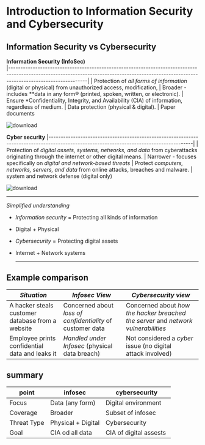 # Introduction to Information Security and Cybersecurity
## Information Security vs Cybersecurity
        
 **Information Security (InfoSec)**                                                                                                                                                                                                                                                                                                                                                              
|--------------------------------------------------------------------------------------------------------------------------------------------------------------------------------------------|
| Protection of *all forms of information* (digital or physical) from unauthorized access, modification, | Broader - includes **data in any form® (printed, spoken, written, or electronic).
| Ensure *Confidentiality, Integrity, and Availability (CIA) of information, regardless of medium.
|  Data protection (physical & digital).
| Paper documents

  ![download](https://github.com/user-attachments/assets/2f6a4ce7-ed7b-4b15-9f38-f414a93e653d)

 **Cyber security**
|-----------------------------------------------------------------------------------------------------------------------------------------|
| Protection of *digital assets, systems, networks, and data* from cyberattacks originating through the internet or  other digital means.
| Narrower - focuses specifically on *digital and network-based threats*
| Protect *computers, networks, servers, and data* from online attacks, breaches and malware.
| system and network defense (digital only)


![download](https://github.com/user-attachments/assets/cc875f06-1a0e-4df5-84a7-02a553a91848)

---------------------------------------------------------------------------------------------------------------------------------------------
*Simplified understanding*
- *Information security* = Protecting all kinds of information
- Digital + Physical
- *Cybersecurity* = Protecting digital assets
- Internet + Network systems

  -------------------------------------------------------------------------------------------------------------------------------------------

## Example comparison
| *Situation*                                        | *Infosec View*                                                | *Cybersecurity view*
| ---------------------------------------------      | ------------------------------------------------------------  | --------------------------------------------------- 
| A hacker steals customer database from a website   | Concerned about *loss of confidentiality* of customer data    | Concerned about *how the hacker breached the server* and *network vulnerabilities*
| Employee prints confidential data and leaks it     | *Handled under Infosec* (physical data breach)                | Not considered a *cyber* issue (no digital attack involved)


## summary
| point        | infosec            | cybersecurity          |
| ------------ | ------------------ | ---------------------- |
| Focus        | Data (any form)    | Digital environment    |
| Coverage     | Broader            | Subset of infosec      |
| Threat Type  | Physical + Digital | Cybersecurity          |
| Goal         | CIA od all data    | CIA of digital assests |
